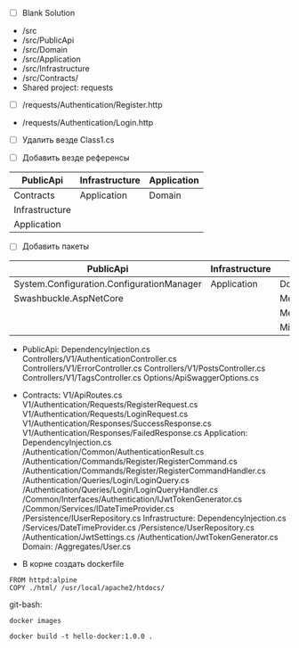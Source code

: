 
- [ ] Blank Solution 
* /src
* /src/PublicApi
* /src/Domain 
* /src/Application 
* /src/Infrastructure 
* /src/Contracts/ 
* Shared project: requests

- [ ] /requests/Authentication/Register.http 
* /requests/Authentication/Login.http 

- [ ] Удалить везде Class1.cs 


- [ ] Добавить везде референсы

| PublicApi | Infrastructure | Application |
|-----------|----------------|-------------|
|Contracts| Application | Domain|
|Infrastructure|||
|Application|||


- [ ] Добавить пакеты

| PublicApi | Infrastructure | Application |
|-----------|----------------|-------------|
|System.Configuration.ConfigurationManager | Application | Domain|
|Swashbuckle.AspNetCore ||MediatR |
|||MediatR.Extensions.Microsoft.DependencyInjection |
|||Microsoft.Extensions.DependencyInjection.Abstractions |


* PublicApi: 
DependencyInjection.cs 
Controllers/V1/AuthenticationController.cs 
Controllers/V1/ErrorController.cs 
Controllers/V1/PostsController.cs 
Controllers/V1/TagsController.cs 
Options/ApiSwaggerOptions.cs 
 
* Contracts: 
V1/ApiRoutes.cs 
V1/Authentication/Requests/RegisterRequest.cs 
V1/Authentication/Requests/LoginRequest.cs 
V1/Authentication/Responses/SuccessResponse.cs 
V1/Authentication/Responses/FailedResponse.cs 
Application: 
DependencyInjection.cs 
/Authentication/Common/AuthenticationResult.cs 
/Authentication/Commands/Register/RegisterCommand.cs 
/Authentication/Commands/Register/RegisterCommandHandler.cs 
/Authentication/Queries/Login/LoginQuery.cs 
/Authentication/Queries/Login/LoginQueryHandler.cs 
/Common/Interfaces/Authentication/IJwtTokenGenerator.cs 
/Common/Services/IDateTimeProvider.cs 
/Persistence/IUserRepository.cs 
Infrastructure: 
DependencyInjection.cs 
/Services/DateTimeProvider.cs 
/Persistence/UserRepository.cs 
/Authentication/JwtSettings.cs 
/Authentication/JwtTokenGenerator.cs 
Domain: 
/Aggregates/User.cs 

 * В корне создать dockerfile

```
FROM httpd:alpine
COPY ./html/ /usr/local/apache2/htdocs/
```

git-bash:

`docker images`

`docker build -t hello-docker:1.0.0 .`
